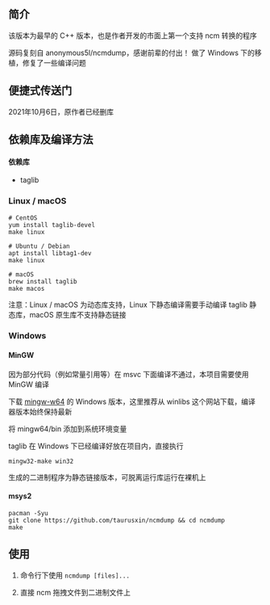 ## 简介
该版本为最早的 C++ 版本，也是作者开发的市面上第一个支持 ncm 转换的程序

源码复刻自 anonymous5l/ncmdump，感谢前辈的付出！
做了 Windows 下的移植，修复了一些编译问题

## 便捷式传送门
2021年10月6日，原作者已经删库

## 依赖库及编译方法
#### 依赖库
* taglib

### Linux / macOS
```shell
# CentOS
yum install taglib-devel
make linux

# Ubuntu / Debian
apt install libtag1-dev
make linux

# macOS
brew install taglib
make macos
```

注意：Linux / macOS 为动态库支持，Linux 下静态编译需要手动编译 taglib 静态库，macOS 原生库不支持静态链接

### Windows

#### MinGW

因为部分代码（例如常量引用等）在 msvc 下面编译不通过，本项目需要使用 MinGW 编译

下载 [mingw-w64](https://winlibs.com/) 的 Windows 版本，这里推荐从 winlibs 这个网站下载，编译器版本始终保持最新

将 mingw64/bin 添加到系统环境变量

taglib 在 Windows 下已经编译好放在项目内，直接执行

```shell
mingw32-make win32
```

生成的二进制程序为静态链接版本，可脱离运行库运行在裸机上

#### msys2

```shell
pacman -Syu
git clone https://github.com/taurusxin/ncmdump && cd ncmdump
make
```

## 使用
1. 命令行下使用 `ncmdump [files]...`

2. 直接 ncm 拖拽文件到二进制文件上
